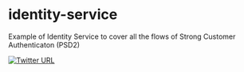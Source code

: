 # identity-service
Example of Identity Service to cover all the flows of Strong Customer Authenticaton (PSD2)


[![Twitter URL](https://img.shields.io/twitter/url/https/twitter.com/fold_left.svg?style=social&label=Follow%20%40saltedge)](http://twitter.com/saltedge)
